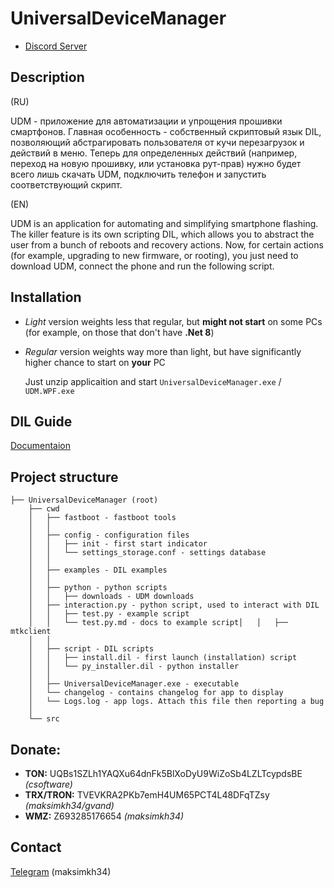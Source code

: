 # UniversalDeviceManager

* [Discord Server](https://discord.gg/eQXvPej8Ms)

## Description

(RU) 

UDM - приложение для автоматизации и упрощения прошивки смартфонов. Главная особенность - собственный скриптовый язык DIL, позволяющий абстрагировать пользователя от кучи перезагрузок и действий в меню. 
Теперь для определенных действий (например, переход на новую прошивку, или установка рут-прав) нужно будет всего лишь скачать UDM, подключить телефон и запустить соответствующий скрипт.

(EN)

UDM is an application for automating and simplifying smartphone flashing. The killer feature is its own scripting DIL, which allows you to abstract the user from a bunch of reboots and recovery actions. Now, for certain actions (for example, upgrading to new firmware, or rooting), you just need to download UDM, connect the phone and run the following script.

## Installation

* *Light* version weights less that regular, but **might not start** on some PCs (for example, on those that don't have **.Net 8**)
* *Regular* version weights way more than light, but have significantly higher chance to start on **your** PC

  Just unzip applicaition and start `UniversalDeviceManager.exe` / `UDM.WPF.exe`

## DIL Guide

[Documentaion](https://github.com/maksimkh34/UniversalDeviceManager/blob/main/src/DIL_DOCS.md)

## Project structure
```
├── UniversalDeviceManager (root)
    ├── cwd
    │   ├── fastboot - fastboot tools
    │   │
    │   ├── config - configuration files
    │   │   ├── init - first start indicator
    │   │   └── settings_storage.conf - settings database
    │   │
    │   ├── examples - DIL examples
    │   │
    │   ├── python - python scripts
    │   │   ├── downloads - UDM downloads
    │   ├── interaction.py - python script, used to interact with DIL
    │   │   ├── test.py - example script
    │   │   └── test.py.md - docs to example script│   │   ├── mtkclient
    │   │
    │   ├── script - DIL scripts
    │   │   ├── install.dil - first launch (installation) script
    │   │   └── py_installer.dil - python installer
    │   │
    │   ├── UniversalDeviceManager.exe - executable
    │   └── changelog - contains changelog for app to display
    │   └── Logs.log - app logs. Attach this file then reporting a bug
    │
    └── src
```
## Donate: 
* **TON:** UQBs1SZLh1YAQXu64dnFk5BlXoDyU9WiZoSb4LZLTcypdsBE *(csoftware)*
* **TRX/TRON:** TVEVKRA2PKb7emH4UM65PCT4L48DFqTZsy *(maksimkh34/gvand)*
* **WMZ:** Z693285176654 *(maksimkh34)*

## Contact
[Telegram](https://t.me/trxshv) (maksimkh34)

